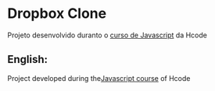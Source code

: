 <h1> Dropbox Clone </h1>

<p>Projeto desenvolvido duranto o <a href="https://www.udemy.com/course/javascript-curso-completo/">curso de Javascript</a> da Hcode</p>

<h2>English:</h2>
<p>Project developed during the<a href="https://www.udemy.com/course/javascript-curso-completo/">Javascript course</a> of Hcode</p>
